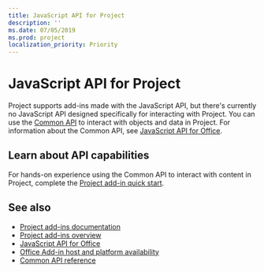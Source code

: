 ```yaml
---
title: JavaScript API for Project
description: ''
ms.date: 07/05/2019
ms.prod: project
localization_priority: Priority
---
```


# JavaScript API for Project

Project supports add-ins made with the JavaScript API, but there's currently no JavaScript API designed specifically for interacting with Project. You can use the [Common API](/javascript/api/office) to interact with objects and data in Project. For information about the Common API, see [JavaScript API for Office](../javascript-api-for-office.md). 

## Learn about API capabilities

For hands-on experience using the Common API to interact with content in Project, complete the [Project add-in quick start](../../quickstarts/project-quickstart.md). 

## See also

- [Project add-ins documentation](../../project/index.md)
- [Project add-ins overview](../../project/project-add-ins.md)
- [JavaScript API for Office](../javascript-api-for-office.md)
- [Office Add-in host and platform availability](../../overview/office-add-in-availability.md)
- [Common API reference](/javascript/api/office)
